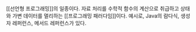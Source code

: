 [[선언형 프로그래밍]]의 일종이다. 자료 처리를 수학적 함수의 계산으로 취급하고 상태와 가변 데이터를 멀리하는 [[프로그래밍 패러다임]]이다. 예시로, Java의 람다식, 생성자 레퍼런스, 메서드 레퍼런스가 있다.